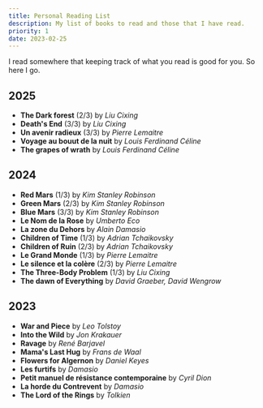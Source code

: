 ```yaml
---
title: Personal Reading List
description: My list of books to read and those that I have read.
priority: 1
date: 2023-02-25
---
```



I read somewhere that keeping track of what you read is good for you. So here I go.

## 2025

- **The Dark forest** (2/3) by *Liu Cixing*
- **Death's End** (3/3) by *Liu Cixing*
- **Un avenir radieux** (3/3) by *Pierre Lemaitre*
- **Voyage au bouut de la nuit** by *Louis Ferdinand Céline*
- **The grapes of wrath** by *Louis Ferdinand Céline*

## 2024

- **Red Mars** (1/3) by *Kim Stanley Robinson*
- **Green Mars** (2/3) by *Kim Stanley Robinson*
- **Blue Mars** (3/3) by *Kim Stanley Robinson*
- **Le Nom de la Rose** by *Umberto Eco*
- **La zone du Dehors** by *Alain Damasio*
- **Children of Time** (1/3) by *Adrian Tchaikovsky*
- **Children of Ruin** (2/3) by *Adrian Tchaikovsky*
- **Le Grand Monde** (1/3) by *Pierre Lemaitre*
- **Le silence et la colère** (2/3) by *Pierre Lemaitre*
- **The Three-Body Problem** (1/3) by *Liu Cixing*
- **The dawn of Everything** by *David Graeber, David Wengrow*

## 2023

- **War and Piece** by *Leo Tolstoy*
- **Into the Wild** by *Jon Krakauer*
- **Ravage** by *René Barjavel*
- **Mama's Last Hug** by *Frans de Waal*
- **Flowers for Algernon** by *Daniel Keyes*
- **Les furtifs** by *Damasio*
- **Petit manuel de résistance contemporaine** by *Cyril Dion*
- **La horde du Contrevent** by *Damasio*
- **The Lord of the Rings** by *Tolkien*

